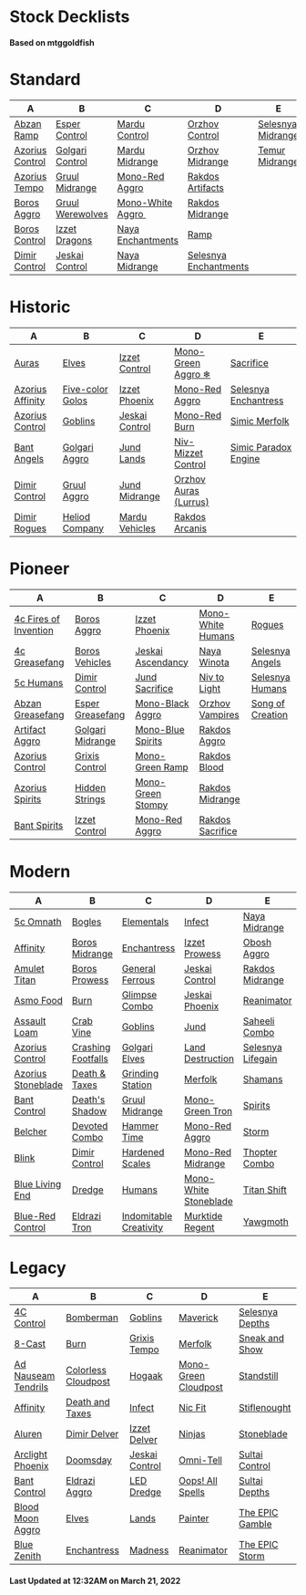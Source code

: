 # Stock Decklists
#### Based on mtggoldfish


# Standard

|                                A                                 |                                 B                                  |                                   C                                    |                                      D                                       |                                  E                                   |
|------------------------------------------------------------------|--------------------------------------------------------------------|------------------------------------------------------------------------|------------------------------------------------------------------------------|----------------------------------------------------------------------|
|[Abzan Ramp](./mtggoldfish/Standard/decks/Abzan_Ramp.md)          |[Esper Control](./mtggoldfish/Standard/decks/Esper_Control.md)      |[Mardu Control](./mtggoldfish/Standard/decks/Mardu_Control.md)          |[Orzhov Control](./mtggoldfish/Standard/decks/Orzhov_Control.md)              |[Selesnya Midrange](./mtggoldfish/Standard/decks/Selesnya_Midrange.md)|
|[Azorius Control](./mtggoldfish/Standard/decks/Azorius_Control.md)|[Golgari Control](./mtggoldfish/Standard/decks/Golgari_Control.md)  |[Mardu Midrange](./mtggoldfish/Standard/decks/Mardu_Midrange.md)        |[Orzhov Midrange](./mtggoldfish/Standard/decks/Orzhov_Midrange.md)            |[Temur Midrange](./mtggoldfish/Standard/decks/Temur_Midrange.md)      |
|[Azorius Tempo](./mtggoldfish/Standard/decks/Azorius_Tempo.md)    |[Gruul Midrange](./mtggoldfish/Standard/decks/Gruul_Midrange.md)    |[Mono-Red Aggro](./mtggoldfish/Standard/decks/Mono-Red_Aggro.md)        |[Rakdos Artifacts](./mtggoldfish/Standard/decks/Rakdos_Artifacts.md)          |                                                                      |
|[Boros Aggro](./mtggoldfish/Standard/decks/Boros_Aggro.md)        |[Gruul Werewolves](./mtggoldfish/Standard/decks/Gruul_Werewolves.md)|[Mono-White Aggro ️](./mtggoldfish/Standard/decks/Mono-White_Aggro_️.md)|[Rakdos Midrange](./mtggoldfish/Standard/decks/Rakdos_Midrange.md)            |                                                                      |
|[Boros Control](./mtggoldfish/Standard/decks/Boros_Control.md)    |[Izzet Dragons](./mtggoldfish/Standard/decks/Izzet_Dragons.md)      |[Naya Enchantments](./mtggoldfish/Standard/decks/Naya_Enchantments.md)  |[Ramp](./mtggoldfish/Standard/decks/Ramp.md)                                  |                                                                      |
|[Dimir Control](./mtggoldfish/Standard/decks/Dimir_Control.md)    |[Jeskai Control](./mtggoldfish/Standard/decks/Jeskai_Control.md)    |[Naya Midrange](./mtggoldfish/Standard/decks/Naya_Midrange.md)          |[Selesnya Enchantments](./mtggoldfish/Standard/decks/Selesnya_Enchantments.md)|                                                                      |


# Historic

|                                 A                                  |                                 B                                  |                               C                                |                                      D                                       |                                     E                                      |
|--------------------------------------------------------------------|--------------------------------------------------------------------|----------------------------------------------------------------|------------------------------------------------------------------------------|----------------------------------------------------------------------------|
|[Auras](./mtggoldfish/Historic/decks/Auras.md)                      |[Elves](./mtggoldfish/Historic/decks/Elves.md)                      |[Izzet Control](./mtggoldfish/Historic/decks/Izzet_Control.md)  |[Mono-Green Aggro ❄](./mtggoldfish/Historic/decks/Mono-Green_Aggro_❄.md)      |[Sacrifice](./mtggoldfish/Historic/decks/Sacrifice.md)                      |
|[Azorius Affinity](./mtggoldfish/Historic/decks/Azorius_Affinity.md)|[Five-color Golos](./mtggoldfish/Historic/decks/Five-color_Golos.md)|[Izzet Phoenix](./mtggoldfish/Historic/decks/Izzet_Phoenix.md)  |[Mono-Red Aggro](./mtggoldfish/Historic/decks/Mono-Red_Aggro.md)              |[Selesnya Enchantress](./mtggoldfish/Historic/decks/Selesnya_Enchantress.md)|
|[Azorius Control](./mtggoldfish/Historic/decks/Azorius_Control.md)  |[Goblins](./mtggoldfish/Historic/decks/Goblins.md)                  |[Jeskai Control](./mtggoldfish/Historic/decks/Jeskai_Control.md)|[Mono-Red Burn](./mtggoldfish/Historic/decks/Mono-Red_Burn.md)                |[Simic Merfolk](./mtggoldfish/Historic/decks/Simic_Merfolk.md)              |
|[Bant Angels](./mtggoldfish/Historic/decks/Bant_Angels.md)          |[Golgari Aggro](./mtggoldfish/Historic/decks/Golgari_Aggro.md)      |[Jund Lands](./mtggoldfish/Historic/decks/Jund_Lands.md)        |[Niv-Mizzet Control](./mtggoldfish/Historic/decks/Niv-Mizzet_Control.md)      |[Simic Paradox Engine](./mtggoldfish/Historic/decks/Simic_Paradox_Engine.md)|
|[Dimir Control](./mtggoldfish/Historic/decks/Dimir_Control.md)      |[Gruul Aggro](./mtggoldfish/Historic/decks/Gruul_Aggro.md)          |[Jund Midrange](./mtggoldfish/Historic/decks/Jund_Midrange.md)  |[Orzhov Auras (Lurrus)](./mtggoldfish/Historic/decks/Orzhov_Auras_(Lurrus).md)|                                                                            |
|[Dimir Rogues](./mtggoldfish/Historic/decks/Dimir_Rogues.md)        |[Heliod Company](./mtggoldfish/Historic/decks/Heliod_Company.md)    |[Mardu Vehicles](./mtggoldfish/Historic/decks/Mardu_Vehicles.md)|[Rakdos Arcanis](./mtggoldfish/Historic/decks/Rakdos_Arcanis.md)              |                                                                            |


# Pioneer

|                                      A                                      |                                 B                                 |                                  C                                  |                                  D                                  |                                 E                                 |
|-----------------------------------------------------------------------------|-------------------------------------------------------------------|---------------------------------------------------------------------|---------------------------------------------------------------------|-------------------------------------------------------------------|
|[4c Fires of Invention](./mtggoldfish/Pioneer/decks/4c_Fires_of_Invention.md)|[Boros Aggro](./mtggoldfish/Pioneer/decks/Boros_Aggro.md)          |[Izzet Phoenix](./mtggoldfish/Pioneer/decks/Izzet_Phoenix.md)        |[Mono-White Humans](./mtggoldfish/Pioneer/decks/Mono-White_Humans.md)|[Rogues](./mtggoldfish/Pioneer/decks/Rogues.md)                    |
|[4c Greasefang](./mtggoldfish/Pioneer/decks/4c_Greasefang.md)                |[Boros Vehicles](./mtggoldfish/Pioneer/decks/Boros_Vehicles.md)    |[Jeskai Ascendancy](./mtggoldfish/Pioneer/decks/Jeskai_Ascendancy.md)|[Naya Winota](./mtggoldfish/Pioneer/decks/Naya_Winota.md)            |[Selesnya Angels](./mtggoldfish/Pioneer/decks/Selesnya_Angels.md)  |
|[5c Humans](./mtggoldfish/Pioneer/decks/5c_Humans.md)                        |[Dimir Control](./mtggoldfish/Pioneer/decks/Dimir_Control.md)      |[Jund Sacrifice](./mtggoldfish/Pioneer/decks/Jund_Sacrifice.md)      |[Niv to Light](./mtggoldfish/Pioneer/decks/Niv_to_Light.md)          |[Selesnya Humans](./mtggoldfish/Pioneer/decks/Selesnya_Humans.md)  |
|[Abzan Greasefang](./mtggoldfish/Pioneer/decks/Abzan_Greasefang.md)          |[Esper Greasefang](./mtggoldfish/Pioneer/decks/Esper_Greasefang.md)|[Mono-Black Aggro](./mtggoldfish/Pioneer/decks/Mono-Black_Aggro.md)  |[Orzhov Vampires](./mtggoldfish/Pioneer/decks/Orzhov_Vampires.md)    |[Song of Creation](./mtggoldfish/Pioneer/decks/Song_of_Creation.md)|
|[Artifact Aggro](./mtggoldfish/Pioneer/decks/Artifact_Aggro.md)              |[Golgari Midrange](./mtggoldfish/Pioneer/decks/Golgari_Midrange.md)|[Mono-Blue Spirits](./mtggoldfish/Pioneer/decks/Mono-Blue_Spirits.md)|[Rakdos Aggro](./mtggoldfish/Pioneer/decks/Rakdos_Aggro.md)          |                                                                   |
|[Azorius Control](./mtggoldfish/Pioneer/decks/Azorius_Control.md)            |[Grixis Control](./mtggoldfish/Pioneer/decks/Grixis_Control.md)    |[Mono-Green Ramp](./mtggoldfish/Pioneer/decks/Mono-Green_Ramp.md)    |[Rakdos Blood](./mtggoldfish/Pioneer/decks/Rakdos_Blood.md)          |                                                                   |
|[Azorius Spirits](./mtggoldfish/Pioneer/decks/Azorius_Spirits.md)            |[Hidden Strings](./mtggoldfish/Pioneer/decks/Hidden_Strings.md)    |[Mono-Green Stompy](./mtggoldfish/Pioneer/decks/Mono-Green_Stompy.md)|[Rakdos Midrange](./mtggoldfish/Pioneer/decks/Rakdos_Midrange.md)    |                                                                   |
|[Bant Spirits](./mtggoldfish/Pioneer/decks/Bant_Spirits.md)                  |[Izzet Control](./mtggoldfish/Pioneer/decks/Izzet_Control.md)      |[Mono-Red Aggro](./mtggoldfish/Pioneer/decks/Mono-Red_Aggro.md)      |[Rakdos Sacrifice](./mtggoldfish/Pioneer/decks/Rakdos_Sacrifice.md)  |                                                                   |


# Modern

|                                  A                                   |                                  B                                   |                                      C                                       |                                     D                                      |                                 E                                  |
|----------------------------------------------------------------------|----------------------------------------------------------------------|------------------------------------------------------------------------------|----------------------------------------------------------------------------|--------------------------------------------------------------------|
|[5c Omnath](./mtggoldfish/Modern/decks/5c_Omnath.md)                  |[Bogles](./mtggoldfish/Modern/decks/Bogles.md)                        |[Elementals](./mtggoldfish/Modern/decks/Elementals.md)                        |[Infect](./mtggoldfish/Modern/decks/Infect.md)                              |[Naya Midrange](./mtggoldfish/Modern/decks/Naya_Midrange.md)        |
|[Affinity](./mtggoldfish/Modern/decks/Affinity.md)                    |[Boros Midrange](./mtggoldfish/Modern/decks/Boros_Midrange.md)        |[Enchantress](./mtggoldfish/Modern/decks/Enchantress.md)                      |[Izzet Prowess](./mtggoldfish/Modern/decks/Izzet_Prowess.md)                |[Obosh Aggro](./mtggoldfish/Modern/decks/Obosh_Aggro.md)            |
|[Amulet Titan](./mtggoldfish/Modern/decks/Amulet_Titan.md)            |[Boros Prowess](./mtggoldfish/Modern/decks/Boros_Prowess.md)          |[General Ferrous](./mtggoldfish/Modern/decks/General_Ferrous.md)              |[Jeskai Control](./mtggoldfish/Modern/decks/Jeskai_Control.md)              |[Rakdos Midrange](./mtggoldfish/Modern/decks/Rakdos_Midrange.md)    |
|[Asmo Food](./mtggoldfish/Modern/decks/Asmo_Food.md)                  |[Burn](./mtggoldfish/Modern/decks/Burn.md)                            |[Glimpse Combo](./mtggoldfish/Modern/decks/Glimpse_Combo.md)                  |[Jeskai Phoenix](./mtggoldfish/Modern/decks/Jeskai_Phoenix.md)              |[Reanimator](./mtggoldfish/Modern/decks/Reanimator.md)              |
|[Assault Loam](./mtggoldfish/Modern/decks/Assault_Loam.md)            |[Crab Vine](./mtggoldfish/Modern/decks/Crab_Vine.md)                  |[Goblins](./mtggoldfish/Modern/decks/Goblins.md)                              |[Jund](./mtggoldfish/Modern/decks/Jund.md)                                  |[Saheeli Combo](./mtggoldfish/Modern/decks/Saheeli_Combo.md)        |
|[Azorius Control](./mtggoldfish/Modern/decks/Azorius_Control.md)      |[Crashing Footfalls](./mtggoldfish/Modern/decks/Crashing_Footfalls.md)|[Golgari Elves](./mtggoldfish/Modern/decks/Golgari_Elves.md)                  |[Land Destruction](./mtggoldfish/Modern/decks/Land_Destruction.md)          |[Selesnya Lifegain](./mtggoldfish/Modern/decks/Selesnya_Lifegain.md)|
|[Azorius Stoneblade](./mtggoldfish/Modern/decks/Azorius_Stoneblade.md)|[Death & Taxes](./mtggoldfish/Modern/decks/Death_&_Taxes.md)          |[Grinding Station](./mtggoldfish/Modern/decks/Grinding_Station.md)            |[Merfolk](./mtggoldfish/Modern/decks/Merfolk.md)                            |[Shamans](./mtggoldfish/Modern/decks/Shamans.md)                    |
|[Bant Control](./mtggoldfish/Modern/decks/Bant_Control.md)            |[Death's Shadow](./mtggoldfish/Modern/decks/Death's_Shadow.md)        |[Gruul Midrange](./mtggoldfish/Modern/decks/Gruul_Midrange.md)                |[Mono-Green Tron](./mtggoldfish/Modern/decks/Mono-Green_Tron.md)            |[Spirits](./mtggoldfish/Modern/decks/Spirits.md)                    |
|[Belcher](./mtggoldfish/Modern/decks/Belcher.md)                      |[Devoted Combo](./mtggoldfish/Modern/decks/Devoted_Combo.md)          |[Hammer Time](./mtggoldfish/Modern/decks/Hammer_Time.md)                      |[Mono-Red Aggro](./mtggoldfish/Modern/decks/Mono-Red_Aggro.md)              |[Storm](./mtggoldfish/Modern/decks/Storm.md)                        |
|[Blink](./mtggoldfish/Modern/decks/Blink.md)                          |[Dimir Control](./mtggoldfish/Modern/decks/Dimir_Control.md)          |[Hardened Scales](./mtggoldfish/Modern/decks/Hardened_Scales.md)              |[Mono-Red Midrange](./mtggoldfish/Modern/decks/Mono-Red_Midrange.md)        |[Thopter Combo](./mtggoldfish/Modern/decks/Thopter_Combo.md)        |
|[Blue Living End](./mtggoldfish/Modern/decks/Blue_Living_End.md)      |[Dredge](./mtggoldfish/Modern/decks/Dredge.md)                        |[Humans](./mtggoldfish/Modern/decks/Humans.md)                                |[Mono-White Stoneblade](./mtggoldfish/Modern/decks/Mono-White_Stoneblade.md)|[Titan Shift](./mtggoldfish/Modern/decks/Titan_Shift.md)            |
|[Blue-Red Control](./mtggoldfish/Modern/decks/Blue-Red_Control.md)    |[Eldrazi Tron](./mtggoldfish/Modern/decks/Eldrazi_Tron.md)            |[Indomitable Creativity](./mtggoldfish/Modern/decks/Indomitable_Creativity.md)|[Murktide Regent](./mtggoldfish/Modern/decks/Murktide_Regent.md)            |[Yawgmoth](./mtggoldfish/Modern/decks/Yawgmoth.md)                  |


# Legacy

|                                   A                                    |                                   B                                    |                              C                               |                                    D                                     |                               E                                |
|------------------------------------------------------------------------|------------------------------------------------------------------------|--------------------------------------------------------------|--------------------------------------------------------------------------|----------------------------------------------------------------|
|[4C Control](./mtggoldfish/Legacy/decks/4C_Control.md)                  |[Bomberman](./mtggoldfish/Legacy/decks/Bomberman.md)                    |[Goblins](./mtggoldfish/Legacy/decks/Goblins.md)              |[Maverick](./mtggoldfish/Legacy/decks/Maverick.md)                        |[Selesnya Depths](./mtggoldfish/Legacy/decks/Selesnya_Depths.md)|
|[8-Cast](./mtggoldfish/Legacy/decks/8-Cast.md)                          |[Burn](./mtggoldfish/Legacy/decks/Burn.md)                              |[Grixis Tempo](./mtggoldfish/Legacy/decks/Grixis_Tempo.md)    |[Merfolk](./mtggoldfish/Legacy/decks/Merfolk.md)                          |[Sneak and Show](./mtggoldfish/Legacy/decks/Sneak_and_Show.md)  |
|[Ad Nauseam Tendrils](./mtggoldfish/Legacy/decks/Ad_Nauseam_Tendrils.md)|[Colorless Cloudpost](./mtggoldfish/Legacy/decks/Colorless_Cloudpost.md)|[Hogaak](./mtggoldfish/Legacy/decks/Hogaak.md)                |[Mono-Green Cloudpost](./mtggoldfish/Legacy/decks/Mono-Green_Cloudpost.md)|[Standstill](./mtggoldfish/Legacy/decks/Standstill.md)          |
|[Affinity](./mtggoldfish/Legacy/decks/Affinity.md)                      |[Death and Taxes](./mtggoldfish/Legacy/decks/Death_and_Taxes.md)        |[Infect](./mtggoldfish/Legacy/decks/Infect.md)                |[Nic Fit](./mtggoldfish/Legacy/decks/Nic_Fit.md)                          |[Stiflenought](./mtggoldfish/Legacy/decks/Stiflenought.md)      |
|[Aluren](./mtggoldfish/Legacy/decks/Aluren.md)                          |[Dimir Delver](./mtggoldfish/Legacy/decks/Dimir_Delver.md)              |[Izzet Delver](./mtggoldfish/Legacy/decks/Izzet_Delver.md)    |[Ninjas](./mtggoldfish/Legacy/decks/Ninjas.md)                            |[Stoneblade](./mtggoldfish/Legacy/decks/Stoneblade.md)          |
|[Arclight Phoenix](./mtggoldfish/Legacy/decks/Arclight_Phoenix.md)      |[Doomsday](./mtggoldfish/Legacy/decks/Doomsday.md)                      |[Jeskai Control](./mtggoldfish/Legacy/decks/Jeskai_Control.md)|[Omni-Tell](./mtggoldfish/Legacy/decks/Omni-Tell.md)                      |[Sultai Control](./mtggoldfish/Legacy/decks/Sultai_Control.md)  |
|[Bant Control](./mtggoldfish/Legacy/decks/Bant_Control.md)              |[Eldrazi Aggro](./mtggoldfish/Legacy/decks/Eldrazi_Aggro.md)            |[LED Dredge](./mtggoldfish/Legacy/decks/LED_Dredge.md)        |[Oops! All Spells](./mtggoldfish/Legacy/decks/Oops!_All_Spells.md)        |[Sultai Depths](./mtggoldfish/Legacy/decks/Sultai_Depths.md)    |
|[Blood Moon Aggro](./mtggoldfish/Legacy/decks/Blood_Moon_Aggro.md)      |[Elves](./mtggoldfish/Legacy/decks/Elves.md)                            |[Lands](./mtggoldfish/Legacy/decks/Lands.md)                  |[Painter](./mtggoldfish/Legacy/decks/Painter.md)                          |[The EPIC Gamble](./mtggoldfish/Legacy/decks/The_EPIC_Gamble.md)|
|[Blue Zenith](./mtggoldfish/Legacy/decks/Blue_Zenith.md)                |[Enchantress](./mtggoldfish/Legacy/decks/Enchantress.md)                |[Madness](./mtggoldfish/Legacy/decks/Madness.md)              |[Reanimator](./mtggoldfish/Legacy/decks/Reanimator.md)                    |[The EPIC Storm](./mtggoldfish/Legacy/decks/The_EPIC_Storm.md)  |



#### Last Updated at 12:32AM on March 21, 2022